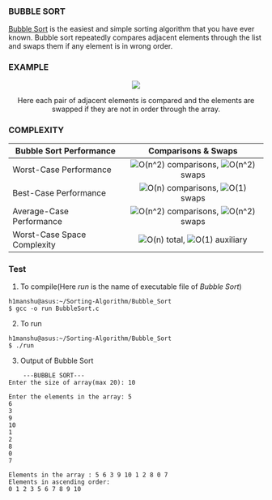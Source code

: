 ### BUBBLE SORT

[Bubble Sort](https://en.wikipedia.org/wiki/Bubble_sort) is the easiest and simple sorting algorithm that you have ever known. Bubble sort repeatedly compares adjacent elements through the list and swaps them if any element is in wrong order.

### EXAMPLE

<p align="center">
	<img src="https://upload.wikimedia.org/wikipedia/commons/c/c8/Bubble-sort-example-300px.gif">
</p>

<p align="center">
Here each pair of adjacent elements is compared and the elements are swapped if they are not in order through the array.
</p>

### COMPLEXITY

| **Bubble Sort Performance** | **Comparisons & Swaps**            |
| --------------------------- | :--------------------------------: |
| Worst-Case Performance      | ![O(n^2)](https://render.githubusercontent.com/render/math?math=O(n%5E2)) comparisons, ![O(n^2)](https://render.githubusercontent.com/render/math?math=O(n%5E2)) swaps |
| Best-Case Performance       | ![O(n)](https://render.githubusercontent.com/render/math?math=O(n)) comparisons, ![O(1)](https://render.githubusercontent.com/render/math?math=O(1)) swaps |
| Average-Case Performance    | ![O(n^2)](https://render.githubusercontent.com/render/math?math=O(n%5E2)) comparisons, ![O(n^2)](https://render.githubusercontent.com/render/math?math=O(n%5E2)) swaps |
| Worst-Case Space Complexity | ![O(n)](https://render.githubusercontent.com/render/math?math=O(n)) total, ![O(1)](https://render.githubusercontent.com/render/math?math=O(1)) auxiliary |

### Test

1. To compile(Here *run* is the name of executable file of *Bubble Sort*)

```
h1manshu@asus:~/Sorting-Algorithm/Bubble_Sort
$ gcc -o run BubbleSort.c 
```

2. To run

```
h1manshu@asus:~/Sorting-Algorithm/Bubble_Sort
$ ./run 
```

3. Output of Bubble Sort

```
	---BUBBLE SORT---
Enter the size of array(max 20): 10

Enter the elements in the array: 5
6
3
9
10
1
2
8
0
7

Elements in the array : 5 6 3 9 10 1 2 8 0 7 
Elements in ascending order:
0 1 2 3 5 6 7 8 9 10 
```
